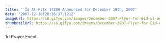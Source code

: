 ```yaml
---
title: 'ʿĪd Al-Fiṭr 1428H Announced for December 19th, 2007'
date: '2007-12-18T20:36:37.121Z'
imageUrl: https://s8.gifyu.com/images/December-2007-Flyer-for-Eid-ul-adha-pdf.jpg
thumbnailUrl: https://s8.gifyu.com/images/December-2007-Flyer-for-Eid-ul-adha-pdf.md.jpg
---
```


ʿĪd Prayer Event.
